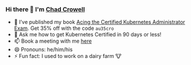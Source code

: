 ### Hi there 👋 I'm [Chad Crowell](https://www.polywork.com/chadmcrowell)

- 🔭 I’ve published my book [Acing the Certified Kubernetes Administrator Exam](https://www.manning.com/books/acing-the-certified-kubernetes-administrator-exam?utm_source=acingthecka&utm_medium=affiliate&utm_campaign=book_crowell_acing_6_8_22&a_aid=acingthecka&a_bid=5502c16b). Get 35% off with the code `au35cro`
- 💬 Ask me how to get Kubernetes Certified in 90 days or less!
- 📫 Book a meeting with me [here](https://www.go.kubeskills.com)
- 😄 Pronouns: he/him/his
- ⚡ Fun fact: I used to work on a dairy farm 🐮
